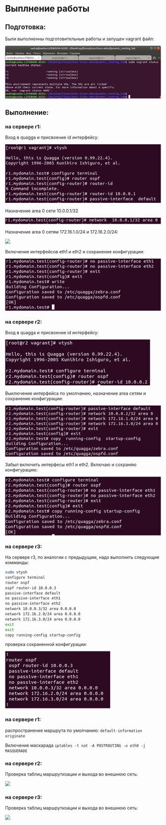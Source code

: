 # Выплнение работы
## Подготовка:
Были выполненны подготовительные работы и запущен vagrant файл:

![](pictures/p_01.png)
## Выполнение:
### на сервере r1:
Вход в quagga и присвоение id интерфейсу:

![](pictures/p_02.png)

Назначение area 0 сети 10.0.0.1/32

![](pictures/p_03.png)

Назначение area 0 сетям 172.16.1.0/24 и 172.16.2.0/24:

![](pictures/p_4.png)

Включение интерфейсов eth1 и eth2 и сохранение конфигурации:

![](pictures/p_05.png)

### на сервере r2:
Вход в quagga и присвоение id интерфейсу:

![](pictures/p_06.png)

Выключение интерфейса по умолчанию, назначение area сетям и сохранение конфигурации:

![](pictures/p_07.png)

Забыл включить интерфесы eth1 и eth2. Включаю и сохраняю конфигурацию:

![](pictures/p_08.png)

### на сервере r3:
На сервере r3, по аналогии с предыдущим, надо выполнить следующие комманды:
```bash
sudo vtysh
configure terminal
router ospf
ospf router-id 10.0.0.3
passive-interface default
no passive-interface eth1
no passive-interface eth2
network 10.0.0.3/32 area 0.0.0.0
network 172.16.2.0/24 area 0.0.0.0
network 172.16.3.0/24 area 0.0.0.0
exit
exit
copy running-config startup-config
```
проверка сохраненной конфигурации:

![](pictures/p_09.png)

### на сервере r1:
распространение маршрута по умолчанию:
```default-information originate```

Включение маскарада
```iptables -t nat -A POSTROUTING -o eth0 -j MASQUERADE```

### на сервере r2:
Проверка таблиц маршрутизации и выхода во внешнюю сеть:

![](pictures/p_10.png)

### на сервере r3:
Проверка таблиц маршрутизации и выхода во внешнюю сеть:

![](pictures/p_11.png)

